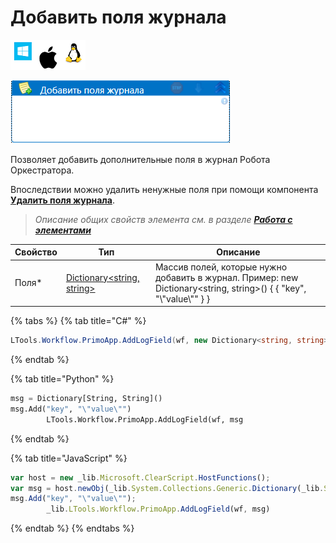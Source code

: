 # Добавить поля журнала

![](<../../../.gitbook/assets/image (100) (1) (1) (1) (1) (2) (220).png>)

![](<../../../.gitbook/assets/Добавить поля журнала.png>)

Позволяет добавить дополнительные поля в журнал Робота Оркестратора.

Впоследствии можно удалить ненужные поля при помощи компонента [**Удалить поля журнала**](https://docs.primo-rpa.ru/primo-rpa/g_elements/osnovnye-elementy/els_dialogs/el_dialogs_removefields).

> _Описание общих свойств элемента см. в разделе_ [_**Работа с элементами**_](https://docs.primo-rpa.ru/primo-rpa/primo-studio/process/elements)

| Свойство | Тип                         | Описание        |
| -------- | --------------------------- | --------------- |
| Поля\*   | [Dictionary<string, string>](https://learn.microsoft.com/ru-ru/dotnet/api/system.collections.generic.dictionary-2?view=net-5.0) | Массив полей, которые нужно добавить в журнал. Пример: new Dictionary<string, string>() { { "key", "\\"value\\"" } } |


{% tabs %}
{% tab title="C#" %}
```csharp
LTools.Workflow.PrimoApp.AddLogField(wf, new Dictionary<string, string>() { { "key", "\"value\"" } });
```
{% endtab %}

{% tab title="Python" %}
```python
msg = Dictionary[String, String]()
msg.Add("key", "\"value\"")
		LTools.Workflow.PrimoApp.AddLogField(wf, msg
```
{% endtab %}

{% tab title="JavaScript" %}
```javascript
var host = new _lib.Microsoft.ClearScript.HostFunctions();
var msg = host.newObj(_lib.System.Collections.Generic.Dictionary(_lib.System.String, _lib.System.String));
msg.Add("key", "\"value\"");
		_lib.LTools.Workflow.PrimoApp.AddLogField(wf, msg)
```
{% endtab %}
{% endtabs %}
